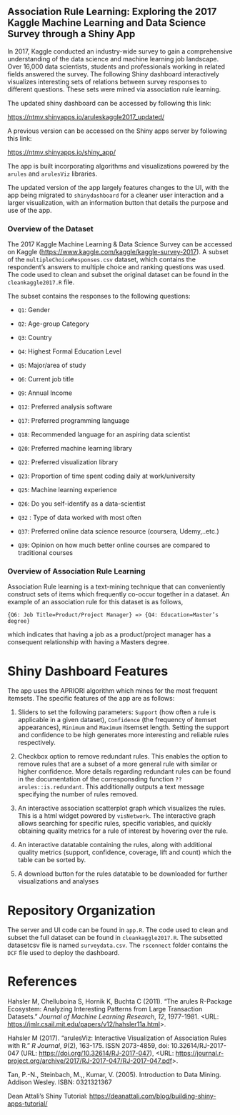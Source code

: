 
## Association Rule Learning: Exploring the 2017 Kaggle Machine Learning and Data Science Survey through a Shiny App

In 2017, Kaggle conducted an industry-wide survey to gain a
comprehensive understanding of the data science and machine learning job
landscape. Over 16,000 data scientists, students and professionals
working in related fields answered the survey. The following Shiny
dashboard interactively visualizes interesting sets of relations between
survey responses to different questions. These sets were mined via
association rule learning.

The updated shiny dashboard can be accessed by following this link:

<https://ntmv.shinyapps.io/aruleskaggle2017_updated/>

A previous version can be accessed on the
Shiny apps server by following this link:

<https://ntmv.shinyapps.io/shiny_app/>

The app is built incorporating algorithms and visualizations powered by
the `arules` and `arulesViz` libraries.

The updated version of the app largely features changes to the UI, with
the app being migrated to `shinydashboard` for a cleaner user
interaction and a larger visualization, with an information button that
details the purpose and use of the app.

### Overview of the Dataset

The 2017 Kaggle Machine Learning & Data Science Survey can be accessed
on Kaggle (<https://www.kaggle.com/kaggle/kaggle-survey-2017>). A subset
of the `multipleChoiceResponses.csv` dataset, which contains the
respondent’s answers to multiple choice and ranking questions was used.
The code used to clean and subset the original dataset can be found in
the `cleankaggle2017.R` file.

The subset contains the responses to the following questions:

-   `Q1`: Gender

-   `Q2`: Age-group Category

-   `Q3`: Country

-   `Q4`: Highest Formal Education Level

-   `Q5`: Major/area of study

-   `Q6`: Current job title

-   `Q9`: Annual Income

-   `Q12`: Preferred analysis software

-   `Q17`: Preferred programming language

-   `Q18`: Recommended language for an aspiring data scientist

-   `Q20`: Preferred machine learning library

-   `Q22`: Preferred visualization library

-   `Q23`: Proportion of time spent coding daily at work/university

-   `Q25`: Machine learning experience

-   `Q26`: Do you self-identify as a data-scientist

-   `Q32` : Type of data worked with most often

-   `Q37`: Preferred online data science resource (coursera,
    Udemy,..etc.)

-   `Q39`: Opinion on how much better online courses are compared to
    traditional courses

### Overview of Association Rule Learning

Association Rule learning is a text-mining technique that can
conveniently construct sets of items which frequently co-occur together
in a dataset. An example of an association rule for this dataset is as
follows,

`{Q6: Job Title=Product/Project Manager} => {Q4: Education=Master’s degree}`

which indicates that having a job as a product/project manager has a
consequent relationship with having a Masters degree.

# Shiny Dashboard Features

The app uses the APRIORI algorithm which mines for the most frequent
itemsets. The specific features of the app are as follows:

1.  Sliders to set the following parameters: `Support` (how often a rule
    is applicable in a given dataset), `Confidence` (the frequency of
    itemset appearances), `Minimum` and `Maximum` itsemset length.
    Setting the support and confidence to be high generates more
    interesting and reliable rules respectively.

2.  Checkbox option to remove redundant rules. This enables the option
    to remove rules that are a subset of a more general rule with
    similar or higher confidence. More details regarding redundant rules
    can be found in the documentation of the corresponsding function
    `??arules::is.redundant`. This additionally outputs a text message
    specifying the number of rules removed.

3.  An interactive association scatterplot graph which visualizes the
    rules. This is a html widget powered by `visNetwork`. The
    interactive graph allows searching for specific rules, specific
    variables, and quickly obtaining quality metrics for a rule of
    interest by hovering over the rule.

4.  An interactive datatable containing the rules, along with additional
    quality metrics (support, confidence, coverage, lift and count)
    which the table can be sorted by.

5.  A download button for the rules datatable to be downloaded for
    further visualizations and analyses

# Repository Organization

The server and UI code can be found in `app.R`. The code used to clean
and subset the full dataset can be found in `cleankaggle2017.R`. The
subsetted datasetcsv file is named `surveydata.csv`. The `rsconnect`
folder contains the `DCF` file used to deploy the dashboard.

# References

Hahsler M, Chelluboina S, Hornik K, Buchta C (2011). “The arules
R-Package Ecosystem: Analyzing Interesting Patterns from Large
Transaction Datasets.” *Journal of Machine Learning Research*, *12*,
1977-1981. &lt;URL:
<https://jmlr.csail.mit.edu/papers/v12/hahsler11a.html>&gt;.

Hahsler M (2017). “arulesViz: Interactive Visualization of Association
Rules with R.” *R Journal*, *9*(2), 163-175. ISSN 2073-4859, doi:
10.32614/RJ-2017-047 (URL: <https://doi.org/10.32614/RJ-2017-047>),
&lt;URL:
<https://journal.r-project.org/archive/2017/RJ-2017-047/RJ-2017-047.pdf>&gt;.

Tan, P.-N., Steinbach, M.,, Kumar, V. (2005). Introduction to Data
Mining. Addison Wesley. ISBN: 0321321367

Dean Attali’s Shiny Tutorial:
<https://deanattali.com/blog/building-shiny-apps-tutorial/>
